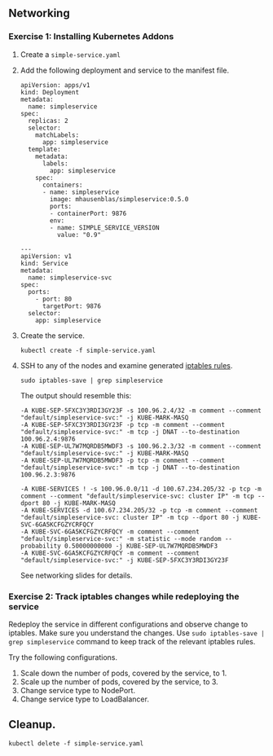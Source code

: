 ## Networking

### Exercise 1: Installing Kubernetes Addons 

1. Create a `simple-service.yaml`

1. Add the following deployment and service to the manifest file.
    ```
    apiVersion: apps/v1
    kind: Deployment
    metadata:
      name: simpleservice
    spec:
      replicas: 2
      selector:
        matchLabels:
          app: simpleservice
      template:
        metadata:
          labels:
            app: simpleservice
        spec:
          containers:
          - name: simpleservice
            image: mhausenblas/simpleservice:0.5.0
            ports:
            - containerPort: 9876
            env:
            - name: SIMPLE_SERVICE_VERSION
              value: "0.9"

    ---
    apiVersion: v1
    kind: Service
    metadata:
      name: simpleservice-svc
    spec:
      ports:
        - port: 80
          targetPort: 9876
      selector:
        app: simpleservice
    ```
    
1. Create the service.
    ```
    kubectl create -f simple-service.yaml
    ```
 
1. SSH to any of the nodes and examine generated [iptables rules](http://ipset.netfilter.org/iptables.man.html).
    ```
    sudo iptables-save | grep simpleservice
    ```
    The output should resemble this:
    ```
    -A KUBE-SEP-5FXC3Y3RDI3GY23F -s 100.96.2.4/32 -m comment --comment "default/simpleservice-svc:" -j KUBE-MARK-MASQ
    -A KUBE-SEP-5FXC3Y3RDI3GY23F -p tcp -m comment --comment "default/simpleservice-svc:" -m tcp -j DNAT --to-destination 100.96.2.4:9876
    -A KUBE-SEP-UL7W7MQRDB5MWDF3 -s 100.96.2.3/32 -m comment --comment "default/simpleservice-svc:" -j KUBE-MARK-MASQ
    -A KUBE-SEP-UL7W7MQRDB5MWDF3 -p tcp -m comment --comment "default/simpleservice-svc:" -m tcp -j DNAT --to-destination 100.96.2.3:9876
    
    -A KUBE-SERVICES ! -s 100.96.0.0/11 -d 100.67.234.205/32 -p tcp -m comment --comment "default/simpleservice-svc: cluster IP" -m tcp --dport 80 -j KUBE-MARK-MASQ
    -A KUBE-SERVICES -d 100.67.234.205/32 -p tcp -m comment --comment "default/simpleservice-svc: cluster IP" -m tcp --dport 80 -j KUBE-SVC-6GA5KCFGZYCRFQCY
    -A KUBE-SVC-6GA5KCFGZYCRFQCY -m comment --comment "default/simpleservice-svc:" -m statistic --mode random --probability 0.50000000000 -j KUBE-SEP-UL7W7MQRDB5MWDF3
    -A KUBE-SVC-6GA5KCFGZYCRFQCY -m comment --comment "default/simpleservice-svc:" -j KUBE-SEP-5FXC3Y3RDI3GY23F
    ```
    See networking slides for details. 

### Exercise 2: Track iptables changes while redeploying the service

Redeploy the service in different configurations and observe change to iptables. Make sure you understand the changes. Use `sudo iptables-save | grep simpleservice` command to keep track of the relevant iptables rules.

Try the following configurations.

1. Scale down the number of pods, covered by the service, to 1. 
1. Scale up the number of pods, covered by the service, to 3. 
1. Change service type to NodePort.
1. Change service type to LoadBalancer. 
    

## Cleanup.

```
kubectl delete -f simple-service.yaml
```
